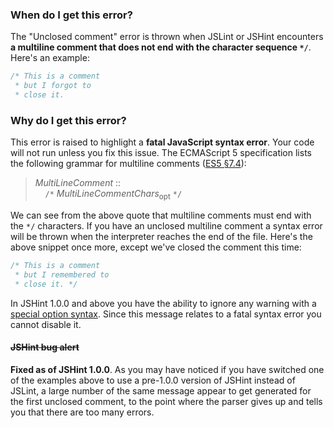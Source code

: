 <!---
{
    "titles": [
        "Unclosed comment",
        "E017"
    ],
    "slugs": [
        "unclosed-comment",
        "e017"
    ],
    "linters": [
        "jslint",
        "jshint"
    ],
    "author": "jallardice"
}
-->

### When do I get this error?

The "Unclosed comment" error is thrown when JSLint or JSHint encounters **a
multiline comment that does not end with the character sequence `*/`**. Here's
an example:

<!---
{
    "linter": "jslint"
}
-->
```javascript
/* This is a comment
 * but I forgot to
 * close it.
```

### Why do I get this error?

This error is raised to highlight a **fatal JavaScript syntax error**. Your code
will not run unless you fix this issue. The ECMAScript 5 specification lists the
following grammar for multiline comments ([ES5 &sect;7.4][es5-7.4]):

> *MultiLineComment* ::<br>
> &nbsp;&nbsp;&nbsp;&nbsp;`/*` *MultiLineCommentChars*<sub>opt</sub> `*/`

We can see from the above quote that multiline comments must end with the `*/`
characters. If you have an unclosed multiline comment a syntax error will be
thrown when the interpreter reaches the end of the file. Here's the above
snippet once more, except we've closed the comment this time:

<!---
{
    "linter": "jslint"
}
-->
```javascript
/* This is a comment
 * but I remembered to
 * close it. */
```

In JSHint 1.0.0 and above you have the ability to ignore any warning with a
[special option syntax][jshintopts]. Since this message relates to a fatal
syntax error you cannot disable it.

#### ~~JSHint bug alert~~

**Fixed as of JSHint 1.0.0**. As you may have noticed if you have switched one
of the examples above to use a pre-1.0.0 version of JSHint instead of JSLint, a
large number of the same message appear to get generated for the first unclosed
comment, to the point where the parser gives up and tells you that there are too
many errors.

[es5-7.4]: http://es5.github.com/#x7.4
[jshintopts]: http://jshint.com/docs/#options
